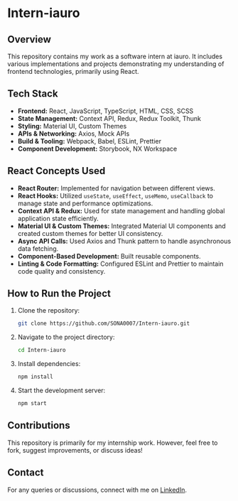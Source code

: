 # Intern-iauro

## Overview
This repository contains my work as a software intern at iauro. It includes various implementations and projects demonstrating my understanding of frontend technologies, primarily using React.

## Tech Stack
- **Frontend:** React, JavaScript, TypeScript, HTML, CSS, SCSS
- **State Management:** Context API, Redux, Redux Toolkit, Thunk
- **Styling:** Material UI, Custom Themes
- **APIs & Networking:** Axios, Mock APIs
- **Build & Tooling:** Webpack, Babel, ESLint, Prettier
- **Component Development:** Storybook, NX Workspace

## React Concepts Used
- **React Router:** Implemented for navigation between different views.
- **React Hooks:** Utilized `useState`, `useEffect`, `useMemo`, `useCallback` to manage state and performance optimizations.
- **Context API & Redux:** Used for state management and handling global application state efficiently.
- **Material UI & Custom Themes:** Integrated Material UI components and created custom themes for better UI consistency.
- **Async API Calls:** Used Axios and Thunk pattern to handle asynchronous data fetching.
- **Component-Based Development:** Built reusable components.
- **Linting & Code Formatting:** Configured ESLint and Prettier to maintain code quality and consistency.

## How to Run the Project
1. Clone the repository:
   ```bash
   git clone https://github.com/SONA0007/Intern-iauro.git
   ```
2. Navigate to the project directory:
   ```bash
   cd Intern-iauro
   ```
3. Install dependencies:
   ```bash
   npm install
   ```
4. Start the development server:
   ```bash
   npm start
   ```

## Contributions
This repository is primarily for my internship work. However, feel free to fork, suggest improvements, or discuss ideas!

## Contact
For any queries or discussions, connect with me on [LinkedIn](#).


